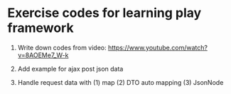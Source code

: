 # Exercise codes for learning play framework

1. Write down codes from video: https://www.youtube.com/watch?v=8AOEMe7_W-k

2. Add example for ajax post json data

3. Handle request data with 
   (1) map 
   (2) DTO auto mapping 
   (3) JsonNode

